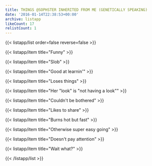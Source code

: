 ```yaml
---
title: THINGS @SOPHSTER INHERITED FROM ME (GENETICALLY SPEAKING)
date: '2016-01-14T22:38:53+00:00'
archive: listapp
likeCount: 17
relistCount: 1
---
```


<!--more-->

{{< listapp/list order=false reverse=false >}}

   {{< listapp/item title="Funny" >}}

   {{< listapp/item title="Slob" >}}

   {{< listapp/item title="Good at learnin'" >}}

   {{< listapp/item title="Loses things" >}}

   {{< listapp/item title="Her \"look\" is \"not having a look\"" >}}

   {{< listapp/item title="Couldn't be bothered" >}}

   {{< listapp/item title="Likes to share" >}}

   {{< listapp/item title="Burns hot but fast" >}}

   {{< listapp/item title="Otherwise super easy going" >}}

   {{< listapp/item title="Doesn't pay attention" >}}

   {{< listapp/item title="Wait what?" >}}

{{< /listapp/list >}}
